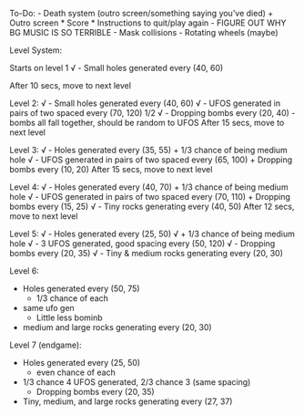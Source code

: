 To-Do:
    - Death system (outro screen/something saying you've died)
        + Outro screen
            * Score
            * Instructions to quit/play again
    - FIGURE OUT WHY BG MUSIC IS SO TERRIBLE
    - Mask collisions
    - Rotating wheels (maybe)

Level System:

Starts on level 1
   √ - Small holes generated every (40, 60)

After 10 secs, move to next level

Level 2:
    √ - Small holes generated every (40, 60)
    √ - UFOS generated in pairs of two spaced every (70, 120)
    1/2 √ - Dropping bombs every (20, 40) - bombs all fall together, should be random to UFOS
After 15 secs, move to next level

Level 3:
   √ - Holes generated every (35, 55)
        + 1/3 chance of being medium hole
   √ - UFOS generated in pairs of two spaced every (65, 100)
        + Dropping bombs every (10, 20)
After 15 secs, move to next level

Level 4:
   √ - Holes generated every (40, 70)
        + 1/3 chance of being medium hole
   √ - UFOS generated in pairs of two spaced every (70, 110)
        + Dropping bombs every (15, 25)
   √ - Tiny rocks generating every (40, 50)
After 12 secs, move to next level

Level 5:
   √ - Holes generated every (25, 50)
       √ + 1/3 chance of being medium hole
   √ - 3 UFOS generated, good spacing every (50, 120)
   √ -   Dropping bombs every (20, 35)
   √ -  Tiny & medium rocks generating every (20, 30) 

Level 6: 
  - Holes generated every (50, 75)
    + 1/3 chance of each
  - same ufo gen
    + Little less bominb
  - medium and large rocks generating every (20, 30)

Level 7 (endgame):
  - Holes generated every (25, 50)
    + even chance of each
  - 1/3 chance 4 UFOS generated, 2/3 chance 3 (same spacing)
    + Dropping bombs every (20, 35)
  - Tiny, medium, and large rocks generating every (27, 37)